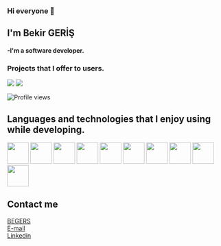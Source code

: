 ### Hi everyone 👋

<h2>I'm Bekir GERİŞ</h2> 
  <h4>
    -I'm a software developer.
  </h4>
  
  <h3>Projects that I offer to users.</h3>

  [![](https://play-lh.googleusercontent.com/stCTV5TBTN2niNoTlQi_MWwe0wJI95fqZ-8K_XJCmzr1W76qExnS9Z9oyUaSfzQRs5t-=s180-rw)](https://play.google.com/store/apps/details?id=com.bek.dortislemcalisiyorum)     [![](https://play-lh.googleusercontent.com/DLNWMPZkO8jNrNaF3ebxRf_aSF1Mob9xk04_EINvOXw5tDhK0KCynF4wnyhT5RZ-8_s=s180-rw)](https://play.google.com/store/apps/details?id=com.dragon.ejderha)
  
![Profile views](https://gpvc.arturio.dev/BekirGeris)

  <h2>Languages and technologies that I enjoy using while developing.</h2>
  
  <img src="https://forum.donanimhaber.com/cache-v2?path=http%3A%2F%2Fstore.donanimhaber.com%2Fe8%2F87%2Fc3%2Fe887c31e7c83257c4b08265cad22f442.jpg&t=100270599&width=240&text=1" width="50" height="50"/>     <img src="https://2.bp.blogspot.com/-tzm1twY_ENM/XlCRuI0ZkRI/AAAAAAAAOso/BmNOUANXWxwc5vwslNw3WpjrDlgs9PuwQCLcBGAsYHQ/s1600/pasted%2Bimage%2B0.png" width="50" height="50"/>   <img src="https://cdn.worldvectorlogo.com/logos/eclipse-11.svg" width="50" height="50"/>  <img src="https://i.pinimg.com/originals/ff/00/07/ff0007b52b67bbc5f86b88769e9c1b67.png" width="50" height="50"/>    <img src="https://encrypted-tbn0.gstatic.com/images?q=tbn:ANd9GcRGiY0dHB5VQ_TGEY1el_xCrOz2k1IQ_ZiNQdC0tVU2-Z-Zsu8AirY-FsbVxR7B2_CX4IE&usqp=CAU" width="50" height="50"/>     <img src="http://cihaniriboy.net/wp-content/uploads/2015/03/css3-markup.jpg" width="50" height="50"/>     <img src="https://img2.pngindir.com/20180611/pur/kisspng-microsoft-sql-server-microsoft-azure-sql-database-5b1f2919b40ab5.5565598815287687937375.jpg" width="50" height="50"/>   <img src="https://learnthe.net/wp-content/uploads/2019/02/pgadmin-logo.png" width="50" height="50"/>  <img src="https://blog.sqlauthority.com/wp-content/uploads/2008/02/ssms.png" width="50" height="50"/>  <img src="https://pbs.twimg.com/profile_images/378800000197491224/3c827c8875b77acbbaf83c73eecd0a43_400x400.png" width="50" height="50"/> 
  
  
 <h2>Contact me</h2>

[BEGERS](https://play.google.com/store/apps/developer?id=Begers) </br>
[E-mail](mailto:bekir.geris@gmail.com) </br>
[Linkedin](https://www.linkedin.com/in/bekir-geri%C5%9F-52b6b5205/)
